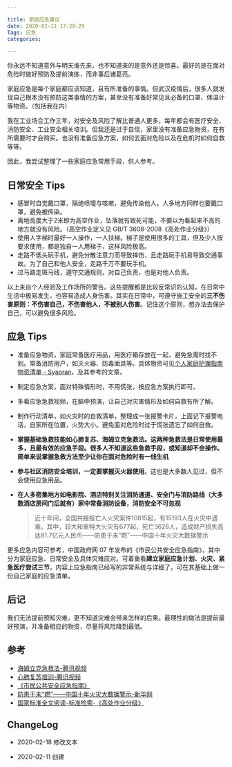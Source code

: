 ```yaml
---

title: 家庭应急建议
date: 2020-02-11 17:29:29
Tags: 应急
categories:

---
```


你永远不知道意外与明天谁先来，也不知道来的是意外还是惊喜。最好的是在面对危险时做好预防及提前演练，而非事后诸葛亮。

<!--more-->

家庭应急是每个家庭都应该知道，且有所准备的事情。但武汉疫情后，很多人就发现自己根本没有预防这类事情的方案，甚至没有准备好常见且必备的口罩、体温计等物资。（包括我在内）

我在工业场合工作三年，对安全及风险了解比普通人更多，每年都会有医疗安全、消防安全、工业安全相关培训。但我还是过于自信，家里没有准备应急物资，在有所需要时才会购买。也没有准备应急方案，如何去面对危险以及在危机时如何自救等等。

因此，我尝试整理了一些家庭应急常用手段，供人参考。

## 日常安全 Tips

- 感冒时自觉戴口罩，隔绝喷嚏与咳嗽，避免传染他人。人多地方同样也要戴口罩，避免被传染。
- 离地高度大于2米即为高空作业，坠落就有致死可能，不要以为看起来不高的地方就没有风险。（高空作业定义见 GB/T 3608-2008《高处作业分级》）
- 使用人字梯时最好一人操作，一人扶梯。梯子是使用很多的工具，但及少人按要求使用，都是独自一人用梯子，这样风险极高。
- 走路不低头玩手机，避免分散注意力而导致摔伤，且走路玩手机易导致交通事故。为了自己和他人安全，走路千万不要玩手机。
- 过马路走斑马线，遵守交通规则，对自己负责，也是对他人负责。

以上来自个人经验及工作场所的警告。这些提醒都是比较反常识的认知，在日常中生活中极易发生，也容易造成人身伤害。其实在日常中，可遵守施工安全的**三不伤害原则：不伤害自己，不伤害他人，不被别人伤害**。记住这个原则，想办法去保护自己，可以避免很多风险。

## 应急 Tips

- 准备应急物资，家庭常备医疗用品，用医疗箱存放在一起，避免急需时找不到。常备消防用户，如灭火器、防毒面具等。具体物资可见[个人家庭护理指南物资清单 - Syaoran](https://blog.syaoran.me/blog/2020/01/28/Emergency)，及其参考的文章。

- 制定应急方案，面对特殊情形时，不用慌张，按应急方案执行即可。
- 多看应急急救视频，在脑中预演，让自己对灾害情形及如何自救有所了解。
- 制作行动清单，如火灾时的自救清单，整理成一张报警卡片，上面记下报警电话，自家所在位置，火势大小。避免面对危险时过于慌张遗忘了如何自救。
- **掌握基础急救技能如心肺复苏、海姆立克急救法。这两种急救法是日常使用最多，且最有效的应急手段。很多人不知道这些急救手段，或知道却不会操作。简单来说掌握急救方法至少让你在面对危险时有一线生机**
- **参与社区消防安全培训，一定要掌握灭火器使用**。这也是大多数人见过，但不会使用应急用品。
- **在人多密集地方如电影院、酒店特别关注消防通道、安全门与消防路线（大多数酒店房间门后就有）家中常备消防设备，消防安全不可忽视**
  
    > 近十年间，全国共接报亡人火灾案件10815起，有15193人在火灾中遇难。其中，较大和重特大火灾有677起，死亡3626人，造成财产损失高达81.7亿元人民币——防患于未“燃”——中国十年火灾大数据警示

更多应急内容可参考，中国政府网 07 年发布的《市民公共安全应急指南》，其中分为家庭应急、日常安全及具体灾难应对。可着重看**建立家庭应急计划、火灾、紧急医疗尝试三节**，内容上应急指南已经写的非常系统与详细了，可在其基础上做一份自己家庭的应急清单。

## 后记

我们无法提前预知灾难，更不知道灾难会带来怎样的后果。最理性的做法是提前最好预演，并准备相应的物资，尽量将风险降到最低。

## 参考

- [海姆立克急救法-腾讯视频](https://v.qq.com/x/search/?q=%E6%B5%B7%E5%A7%86%E7%AB%8B%E5%85%8B%E6%80%A5%E6%95%91%E6%B3%95&stag=2&smartbox_ab=1073741824)
- [心肺复苏培训-腾讯视频](https://v.qq.com/x/search/?q=%E5%BF%83%E8%82%BA%E5%A4%8D%E8%8B%8F%E5%9F%B9%E8%AE%AD&stag=txt.playpage.vppdesc)
- [《市民公共安全应急指南》](http://www.gov.cn/ztzl/yjzn/index.htm)
 - [防患于未“燃”——中国十年火灾大数据警示-新华网](http://www.xinhuanet.com/video/sjxw/2019-04/12/c_1210106721.htm)
 - [国家标准全文阅读-标准检索-《高处作业分级》](http://openstd.samr.gov.cn/bzgk/gb/std_list?p.p1=0&p.p90=circulation_date&p.p91=desc&p.p2=GB/T%203608-2008)

## ChangeLog



- 2020-02-18 修改文本

- 2020-02-11 创建